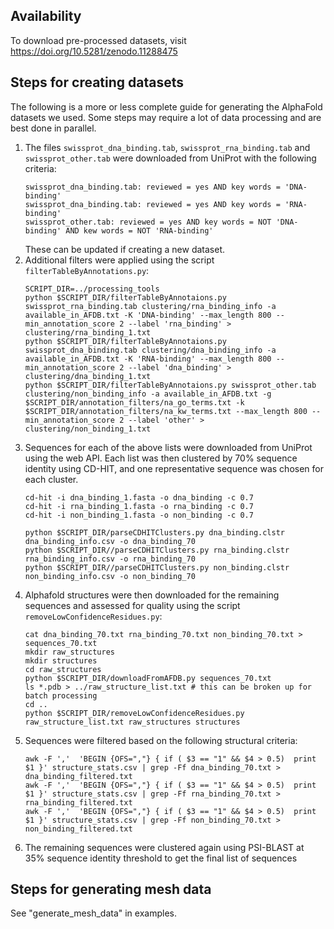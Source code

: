 ## Availability
To download pre-processed datasets, visit https://doi.org/10.5281/zenodo.11288475

## Steps for creating datasets
The following is a more or less complete guide for generating the AlphaFold datasets we used. Some steps may require a lot of data processing and are best done in parallel.

1. The files `swissprot_dna_binding.tab`, `swissprot_rna_binding.tab` and `swissprot_other.tab` were downloaded from UniProt with the following criteria:
	```
 	swissprot_dna_binding.tab: reviewed = yes AND key words = 'DNA-binding'
	swissprot_dna_binding.tab: reviewed = yes AND key words = 'RNA-binding'
	swissprot_other.tab: reviewed = yes AND key words = NOT 'DNA-binding' AND kew words = NOT 'RNA-binding'
 	```
	These can be updated if creating a new dataset.
2. Additional filters were applied using the script `filterTableByAnnotations.py`:
	```
	SCRIPT_DIR=../processing_tools
	python $SCRIPT_DIR/filterTableByAnnotaions.py swissprot_rna_binding.tab clustering/rna_binding_info -a available_in_AFDB.txt -K 'DNA-binding' --max_length 800 --min_annotation_score 2 --label 'rna_binding' > clustering/rna_binding_1.txt	
	python $SCRIPT_DIR/filterTableByAnnotaions.py swissprot_dna_binding.tab clustering/dna_binding_info -a available_in_AFDB.txt -K 'RNA-binding' --max_length 800 --min_annotation_score 2 --label 'dna_binding' > clustering/dna_binding_1.txt	
	python $SCRIPT_DIR/filterTableByAnnotaions.py swissprot_other.tab clustering/non_binding_info -a available_in_AFDB.txt -g $SCRIPT_DIR/annotation_filters/na_go_terms.txt -k $SCRIPT_DIR/annotation_filters/na_kw_terms.txt --max_length 800 --min_annotation_score 2 --label 'other' > clustering/non_binding_1.txt
	```
3. Sequences for each of the above lists were downloaded from UniProt using the web API. Each list was then clustered by 70% sequence identity using CD-HIT, and one representative sequence was chosen for each cluster.
	```	
	cd-hit -i dna_binding_1.fasta -o dna_binding -c 0.7
	cd-hit -i rna_binding_1.fasta -o rna_binding -c 0.7	
	cd-hit -i non_binding_1.fasta -o non_binding -c 0.7

	python $SCRIPT_DIR/parseCDHITClusters.py dna_binding.clstr dna_binding_info.csv -o dna_binding_70
	python $SCRIPT_DIR//parseCDHITClusters.py rna_binding.clstr rna_binding_info.csv -o rna_binding_70
	python $SCRIPT_DIR//parseCDHITClusters.py non_binding.clstr non_binding_info.csv -o non_binding_70
	```
4. Alphafold structures were then downloaded for the remaining sequences and assessed for quality using the script `removeLowConfidenceResidues.py`:
	```	
	cat dna_binding_70.txt rna_binding_70.txt non_binding_70.txt > sequences_70.txt
	mkdir raw_structures
	mkdir structures
	cd raw_structures	
	python $SCRIPT_DIR/downloadFromAFDB.py sequences_70.txt
	ls *.pdb > ../raw_structure_list.txt # this can be broken up for batch processing
	cd ..
	python $SCRIPT_DIR/removeLowConfidenceResidues.py raw_structure_list.txt raw_structures structures
	```
5. Sequences were filtered based on the following structural criteria:
	```
	awk -F ','  'BEGIN {OFS=","} { if ( $3 == "1" && $4 > 0.5)  print $1 }' structure_stats.csv | grep -Ff dna_binding_70.txt > dna_binding_filtered.txt
	awk -F ','  'BEGIN {OFS=","} { if ( $3 == "1" && $4 > 0.5)  print $1 }' structure_stats.csv | grep -Ff rna_binding_70.txt > rna_binding_filtered.txt
	awk -F ','  'BEGIN {OFS=","} { if ( $3 == "1" && $4 > 0.5)  print $1 }' structure_stats.csv | grep -Ff non_binding_70.txt > non_binding_filtered.txt
	```
6. The remaining sequences were clustered again using PSI-BLAST at 35% sequence identity threshold to get the final list of sequences
## Steps for generating mesh data
See "generate_mesh_data" in examples.
